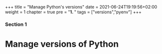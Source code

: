 +++
title = "Manage Python's versions"
date = 2021-06-24T19:19:56+02:00
weight = 1
chapter = true
pre = "<b>1. </b>"
tags = ["versions","pyenv"]
+++

### Section 1

# Manage versions of Python
